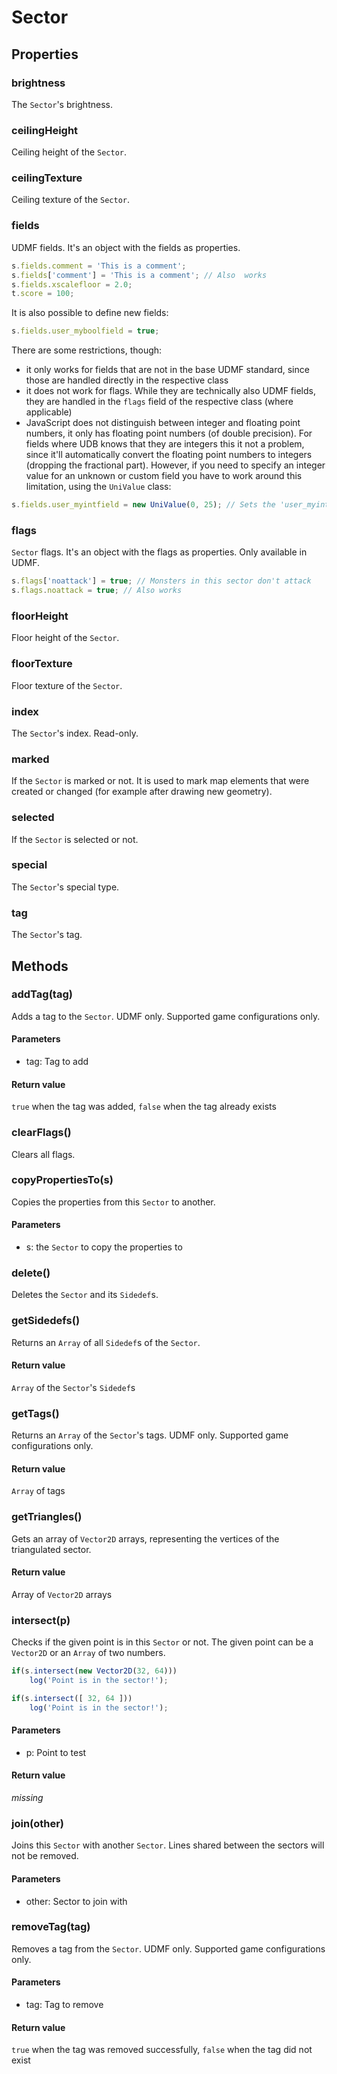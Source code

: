# Sector

## Properties
### brightness
The `Sector`'s brightness.
### ceilingHeight
Ceiling height of the `Sector`.
### ceilingTexture
Ceiling texture of the `Sector`.
### fields
UDMF fields. It's an object with the fields as properties.

```js
s.fields.comment = 'This is a comment';
s.fields['comment'] = 'This is a comment'; // Also  works
s.fields.xscalefloor = 2.0;
t.score = 100;
```
It is also possible to define new fields:

```js
s.fields.user_myboolfield = true;
```
There are some restrictions, though:

* it only works for fields that are not in the base UDMF standard, since those are handled directly in the respective class
* it does not work for flags. While they are technically also UDMF fields, they are handled in the `flags` field of the respective class (where applicable)
* JavaScript does not distinguish between integer and floating point numbers, it only has floating point numbers (of double precision). For fields where UDB knows that they are integers this it not a problem, since it'll automatically convert the floating point numbers to integers (dropping the fractional part). However, if you need to specify an integer value for an unknown or custom field you have to work around this limitation, using the `UniValue` class:

```js
s.fields.user_myintfield = new UniValue(0, 25); // Sets the 'user_myintfield' field to an integer value of 25
```
### flags
`Sector` flags. It's an object with the flags as properties. Only available in UDMF.


```js
s.flags['noattack'] = true; // Monsters in this sector don't attack
s.flags.noattack = true; // Also works
```
### floorHeight
Floor height of the `Sector`.
### floorTexture
Floor texture of the `Sector`.
### index
The `Sector`'s index. Read-only.
### marked
If the `Sector` is marked or not. It is used to mark map elements that were created or changed (for example after drawing new geometry).
### selected
If the `Sector` is selected or not.
### special
The `Sector`'s special type.
### tag
The `Sector`'s tag.
## Methods
### addTag(tag)
Adds a tag to the `Sector`. UDMF only. Supported game configurations only.
#### Parameters
* tag: Tag to add
#### Return value
`true` when the tag was added, `false` when the tag already exists
### clearFlags()
Clears all flags.
### copyPropertiesTo(s)
Copies the properties from this `Sector` to another.
#### Parameters
* s: the `Sector` to copy the properties to
### delete()
Deletes the `Sector` and its `Sidedef`s.
### getSidedefs()
Returns an `Array` of all `Sidedef`s of the `Sector`.
#### Return value
`Array` of the `Sector`'s `Sidedef`s
### getTags()
Returns an `Array` of the `Sector`'s tags. UDMF only. Supported game configurations only.
#### Return value
`Array` of tags
### getTriangles()
Gets an array of `Vector2D` arrays, representing the vertices of the triangulated sector.
#### Return value
Array of `Vector2D` arrays
### intersect(p)
Checks if the given point is in this `Sector` or not. The given point can be a `Vector2D` or an `Array` of two numbers.

```js
if(s.intersect(new Vector2D(32, 64)))
	log('Point is in the sector!');

if(s.intersect([ 32, 64 ]))
	log('Point is in the sector!');
```
#### Parameters
* p: Point to test
#### Return value
*missing*
### join(other)
Joins this `Sector` with another `Sector`. Lines shared between the sectors will not be removed.
#### Parameters
* other: Sector to join with
### removeTag(tag)
Removes a tag from the `Sector`. UDMF only. Supported game configurations only.
#### Parameters
* tag: Tag to remove
#### Return value
`true` when the tag was removed successfully, `false` when the tag did not exist
